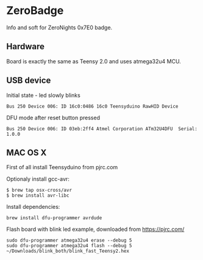 # ZeroBadge
Info and soft for ZeroNights 0x7E0 badge.

## Hardware
Board is exactly the same as Teensy 2.0 and uses atmega32u4 MCU.

## USB device

Initial state - led slowly blinks
```
Bus 250 Device 006: ID 16c0:0486 16c0 Teensyduino RawHID Device
```

DFU mode after reset button pressed
```
Bus 250 Device 006: ID 03eb:2ff4 Atmel Corporation ATm32U4DFU  Serial: 1.0.0
```

## MAC OS X

First of all install Teensyduino from pjrc.com

Optionaly install gcc-avr:
```
$ brew tap osx-cross/avr
$ brew install avr-libc
```

Install dependencies:
```
brew install dfu-programmer avrdude
```

Flash board with blink led example, downloaded from https://pjrc.com/
```
sudo dfu-programmer atmega32u4 erase --debug 5
sudo dfu-programmer atmega32u4 flash --debug 5 ~/Downloads/blink_both/blink_fast_Teensy2.hex
```
